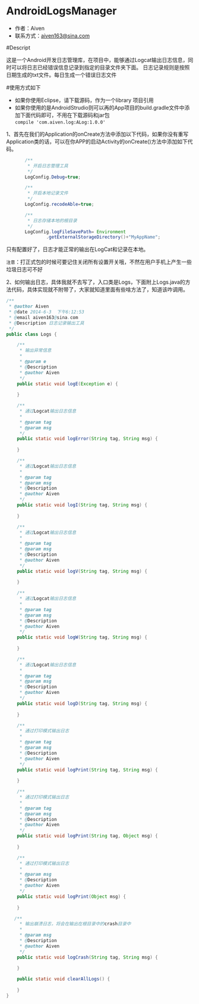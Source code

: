# AndroidLogsManager

* 作者：Aiven <br/>
* 联系方式：aiven163@sina.com <br/>

#Descript

这是一个Android开发日志管理库，在项目中，能够通过Logcat输出日志信息，同时可以将日志已经错误信息记录到指定的目录文件夹下面。
日志记录规则是按照日期生成的txt文件。每日生成一个错误日志文件

#使用方式如下

* 如果你使用Eclipse，请下载源码，作为一个library 项目引用<br/>
* 如果你使用的是AndroidStrudio则可以再的App项目的build.gradle文件中添加下面代码即可，不用在下载源码和jar包<br/>
    `compile 'com.aiven.log:ALog:1.0.0'`
    

1、首先在我们的Application的onCreate方法中添加以下代码，如果你没有重写Application类的话，可以在你APP的启动Activity的onCreate()方法中添加如下代码。<br>

 ```Java
        /**
         * 开启日志管理工具
         */
        LogConfig.Debug=true;

        /**
         * 开启本地记录文件
         */
        LogConfig.recodeAble=true;

        /**
         * 日志存储本地的根目录
         */
        LogConfig.logFileSavePath= Environment
                .getExternalStorageDirectory()+"MyAppName";
```

只有配置好了，日志才能正常的输出在LogCat和记录在本地。<br>

`注意`：打正式包的时候可要记住关闭所有设置开关哦，不然在用户手机上产生一些垃圾日志可不好<br>


2、如何输出日志，具体我就不去写了，入口类是Logs，下面附上Logs.java的方法代码，具体实现就不附带了，大家就知道里面有些啥方法了，知道该咋调用。

```Java
/**
 * @author Aiven
 * @date 2014-6-3  下午6:12:53
 * @email aiven163@sina.com
 * @Description 日志记录输出工具
 */
public class Logs {

    /**
     * 输出异常信息
     *
     * @param e
     * @Description
     * @author Aiven
     */
    public static void logE(Exception e) {
       
    }

    /**
     * 通过Logcat输出日志信息
     *
     * @param tag
     * @param msg
     */
    public static void logError(String tag, String msg) {
       
    }

    /**
     * 通过Logcat输出日志信息
     *
     * @param tag
     * @param msg
     * @Description
     * @author Aiven
     */
    public static void logI(String tag, String msg) {
       
    }

    /**
     * 通过Logcat输出日志信息
     *
     * @param tag
     * @param msg
     * @Description
     * @author Aiven
     */
    public static void logV(String tag, String msg) {
        
    }

    /**
     * 通过Logcat输出日志信息
     *
     * @param tag
     * @param msg
     * @Description
     * @author Aiven
     */
    public static void logW(String tag, String msg) {
        
    }

    /**
     * 通过Logcat输出日志信息
     *
     * @param tag
     * @param msg
     * @Description
     * @author Aiven
     */
    public static void logD(String tag, String msg) {
       
    }

    /**
     * 通过打印模式输出日志
     *
     * @param tag
     * @param msg
     * @Description
     * @author Aiven
     */
    public static void logPrint(String tag, String msg) {
        
    }

    /**
     * 通过打印模式输出日志
     *
     * @param tag
     * @param msg
     * @Description
     * @author Aiven
     */
    public static void logPrint(String tag, Object msg) {
        
    }

    /**
     * 通过打印模式输出日志
     *
     * @param msg
     * @Description
     * @author Aiven
     */
    public static void logPrint(Object msg) {
       
    }

   /**
     * 输出崩溃日志，将会在输出在根目录中的crash目录中
     *
     * @param msg
     * @Description
     * @author Aiven
     */
    public static void logCrash(String tag, String msg) {
       
    }

    public static void clearAllLogs() {
       
    }
}
```

